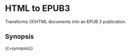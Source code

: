 <link rel="dp2:permalink" href="http://daisy.github.io/pipeline/Get-Help/User-Guide/Scripts/html-to-epub3/"/>
<link rev="dp2:doc" href="../src/main/resources/xml/xproc/html-to-epub3.xpl"/>
<link rel="rdf:type" href="http://www.daisy.org/ns/pipeline/userdoc"/>

# HTML to EPUB3

Transforms (X)HTML documents into an EPUB 3 publication.

## Synopsis

{{>synopsis}}

